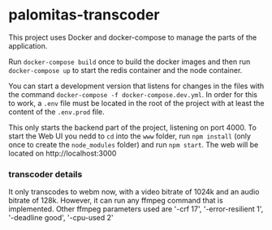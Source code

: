 # palomitas-transcoder

This project uses Docker and docker-compose to manage the parts of the application.

Run `docker-compose build` once to build the docker images and then run `docker-compose up` to start the redis container and the node container.

You can start a development version that listens for changes in the files with the command `docker-compose -f docker-compose.dev.yml`. In order for this to work, a `.env` file must be located in the root of the project with at least the content of the `.env.prod` file.

This only starts the backend part of the project, listening on port 4000. To start the Web UI you nedd to `cd` into the `www` folder, run `npm install` (only once to create the `node_modules` folder) and run `npm start`. The web will be located on http://localhost:3000

### transcoder details

It only transcodes to webm now, with a video bitrate of 1024k and an audio bitrate of 128k. However, it can run any ffmpeg command that is implemented. Other ffmpeg parameters used are '-crf 17', '-error-resilient 1', '-deadline good', '-cpu-used 2'
